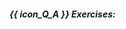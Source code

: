 ##### {{ icon_Q_A }} Exercises:

  <include src="q-essay-developer.md" />
  <include src="q-tick-trueFalse.md" />
